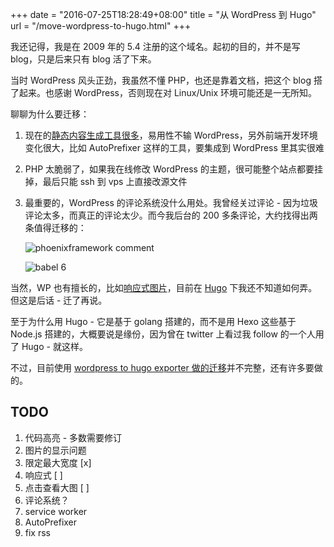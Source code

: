 +++
date = "2016-07-25T18:28:49+08:00"
title = "从 WordPress 到 Hugo"
url = "/move-wordpress-to-hugo.html"
+++

我还记得，我是在 2009 年的 5.4 注册的这个域名。起初的目的，并不是写 blog，只是后来只有 blog 活了下来。

当时 WordPress 风头正劲，我虽然不懂 PHP，也还是靠着文档，把这个 blog 搭了起来。也感谢 WordPress，否则现在对 Linux/Unix 环境可能还是一无所知。

聊聊为什么要迁移：

1. 现在的[静态内容生成工具很多](https://www.staticgen.com/)，易用性不输 WordPress，另外前端开发环境变化很大，比如 AutoPrefixer 这样的工具，要集成到 WordPress 里其实很难
2. PHP 太脆弱了，如果我在线修改 WordPress 的主题，很可能整个站点都要挂掉，最后只能 ssh 到 vps 上直接改源文件
2. 最重要的，WordPress 的评论系统没什么用处。我曾经关过评论 - 因为垃圾评论太多，而真正的评论太少。而今我后台的 200 多条评论，大约找得出两条值得迁移的：

    ![phoenixframework comment](img/elixir-phoenix-framework-comment.png)

    ![babel 6](img/babel-6-comment.png)

当然，WP 也有擅长的，比如[响应式图片](https://make.wordpress.org/core/2015/11/10/responsive-images-in-wordpress-4-4/)，目前在 [Hugo](https://gohugo.io/) 下我还不知道如何弄。但这是后话 - 迁了再说。

至于为什么用 Hugo - 它是基于 golang 搭建的，而不是用 Hexo 这些基于 Node.js 搭建的，大概要说是缘份，因为曾在 twitter 上看过我 follow 的一个人用了 Hugo - 就这样。

不过，目前使用 [wordpress to hugo exporter 做的迁移](https://github.com/SchumacherFM/wordpress-to-hugo-exporter)并不完整，还有许多要做的。

## TODO

1. 代码高亮 - 多数需要修订
2. 图片的显示问题
  1. 限定最大宽度 [x]
  2. 响应式 [ ]
  3. 点击查看大图 [ ]
3. 评论系统？
4. service worker
5. AutoPrefixer
6. fix rss

